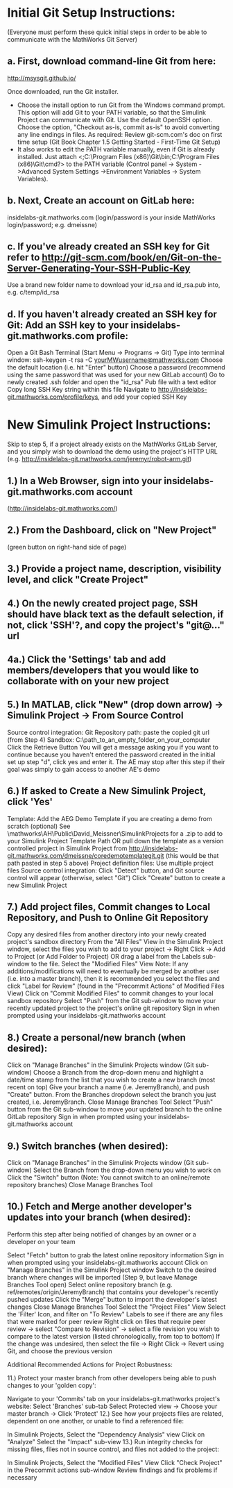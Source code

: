 # Initial Git Setup Instructions:

(Everyone must perform these quick initial steps in order to be able to communicate with the MathWorks Git Server)

 

## a.       First, download command-line Git from here:

http://msysgit.github.io/

 

Once downloaded, run the Git installer.
* Choose the install option to run Git from the Windows command prompt. This option will add Git to your PATH variable, so that the Simulink Project can communicate with Git.
Use the default OpenSSH option.
Choose the option, "Checkout as-is, commit as-is" to avoid converting any line endings in files.
As required: Review git-scm.com's doc on first time setup (Git Book Chapter 1.5 Getting Started - First-Time Git Setup)
* It also works to edit the PATH variable manually, even if Git is already installed. Just attach <;C:\Program Files (x86)\Git\bin;C:\Program Files (x86)\Git\cmd?> to the PATH variable (Control panel -> System ->Advanced System Settings ->Environment Variables -> System Variables).
 

## b.      Next, Create an account on GitLab here:

insidelabs-git.mathworks.com (login/password is your inside MathWorks login/password; e.g. dmeissne)

 

## c.       If you've already created an SSH key for Git refer to http://git-scm.com/book/en/Git-on-the-Server-Generating-Your-SSH-Public-Key

Use a brand new folder name to download your id_rsa and id_rsa.pub into, e.g. c/temp/id_rsa

 
## d.      If you haven't already created an SSH key for Git:   Add an SSH key to your insidelabs-git.mathworks.com profile:

Open a Git Bash Terminal (Start Menu -> Programs -> Git)
Type into terminal window: ssh-keygen -t rsa -C yourMWusername@mathworks.com
Choose the default location (i.e. hit "Enter" button)
Choose a password (recommend using the same password that was used for your new GitLab account)
Go to newly created .ssh folder and open the "id_rsa" Pub file with a text editor
Copy long SSH Key string within this file
Navigate to http://insidelabs-git.mathworks.com/profile/keys, and add your copied SSH Key
 

 

# New Simulink Project Instructions:

Skip to step 5, if a project already exists on the MathWorks GitLab Server, and you simply wish to download the demo using the project's HTTP URL (e.g. http://insidelabs-git.mathworks.com/jeremyr/robot-arm.git)

 

## 1.) In a Web Browser, sign into your insidelabs-git.mathworks.com account 
(http://insidelabs-git.mathworks.com/)

## 2.) From the Dashboard, click on "New Project" 
(green button on right-hand side of page)

## 3.) Provide a project name, description, visibility level, and click "Create Project"

## 4.) On the newly created project page, SSH should have black text as the default selection, if not, click 'SSH'?, and copy the project's "git@..." url

## 4a.) Click the 'Settings' tab and add members/developers that you would like to collaborate with on your new project

 

## 5.) In MATLAB, click "New" (drop down arrow) -> Simulink Project -> From Source Control

Source control integration: Git
Repository path: paste the copied git url (from Step 4)
Sandbox: C:\path_to_an_empty_folder_on_your_computer
Click the Retrieve Button
You will get a message asking you if you want to continue because you haven't entered the password created in the initial set up step "d", click yes and enter it.
The AE may stop after this step if their goal was simply to gain access to another AE's demo

 

## 6.) If asked to Create a New Simulink Project, click 'Yes'

Template: Add the AEG Demo Template if you are creating a demo from scratch (optional)
See \\mathworks\AH\Public\David_Meissner\SimulinkProjects for a .zip to add to your Simulink Project Template Path OR pull down the template as a version controlled project in Simulink Project from http://insidelabs-git.mathworks.com/dmeissne/coredemotemplategit.git (this would be that path pasted in step 5 above)
Project definition files: Use multiple project files
Source control integration: Click "Detect" button, and Git source control will appear (otherwise, select "Git")
Click "Create" button to create a new Simulink Project

## 7.) Add project files, Commit changes to Local Repository, and Push to Online Git Repository

Copy any desired files from another directory into your newly created project's sandbox directory
From the "All Files" View in the Simulink Project window, select the files you wish to add to your project -> Right Click -> Add to Project (or Add Folder to Project) OR drag a label from the Labels sub-window to the file.
Select the "Modified Files" View
Note: If any additions/modifications will need to eventually be merged by another user (i.e. into a master branch), then it is recommended you select the files and click "Label for Review" (found in the "Precommit Actions" of Modified Files View)
Click on "Commit Modified Files" to commit changes to your local sandbox repository
Select "Push" from the Git sub-window to move your recently updated project to the project's online git repository
Sign in when prompted using your insidelabs-git.mathworks account

## 8.)    Create a personal/new branch (when desired):

Click on "Manage Branches" in the Simulink Projects window (Git sub-window)
Choose a Branch from the drop-down menu and highlight a date/time stamp from the list that you wish to create a new branch (most recent on top)
Give your branch a name (i.e. JeremyBranch), and push "Create" button. 
From the Branches dropdown select the branch you just created, i.e. JeremyBranch.
Close Manage Branches Tool
Select "Push" button from the Git sub-window to move your updated branch to the online GitLab repository
Sign in when prompted using your insidelabs-git.mathworks account

## 9.)    Switch branches (when desired):

Click on "Manage Branches" in the Simulink Projects window (Git sub-window)
Select the Branch from the drop-down menu you wish to work on
Click the "Switch" button (Note: You cannot switch to an online/remote repository branches)
Close Manage Branches Tool

## 10.)  Fetch and Merge another developer's updates into your branch (when desired):

Perform this step after being notified of changes by an owner or a developer on your team

Select "Fetch" button to grab the latest online repository information
Sign in when prompted using your insidelabs-git.mathworks account
Click on "Manage Branches" in the Simulink Project window
Switch to the desired branch where changes will be imported (Step 9, but leave Manage Branches Tool open)
Select online repository branch (e.g. ref/remotes/origin/JeremyBranch) that contains your developer's recently pushed updates
Click the "Merge" button to import the developer's latest changes
Close Manage Branches Tool
Select the "Project Files" View
Select the 'Filter' Icon, and filter on "To Review" Labels to see if there are any files that were marked for peer review
Right click on files that require peer review -> select "Compare to Revision" -> select a file revision you wish to compare to the latest version (listed chronologically, from top to bottom)
If the change was undesired, then select the file -> Right Click -> Revert using Git, and choose the previous version
 

 

Additional Recommended Actions for Project Robustness:

 

11.)  Protect your master branch from other developers being able to push changes to your 'golden copy':

Navigate to your 'Commits' tab on your insidelabs-git.mathworks project's website:
Select 'Branches' sub-tab
Select Protected view -> Choose your master branch -> Click 'Protect'
12.)  See how your projects files are related, dependent on one another, or unable to find a referenced file:

In Simulink Projects, Select the "Dependency Analysis" view
Click on "Analyze"
Select the "Impact" sub-view
13.)  Run integrity checks for missing files, files not in source control, and files not added to the project:

In Simulink Projects, Select the "Modified Files" View
Click "Check Project" in the Precommit actions sub-window
Review findings and fix problems if necessary